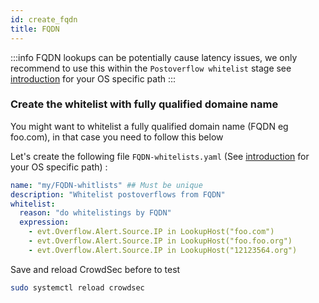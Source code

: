 ```yaml
---
id: create_fqdn
title: FQDN
---
```


:::info
FQDN lookups can be potentially cause latency issues, we only recommend to use this within the `Postoverflow whitelist` stage see [introduction](/log_processor/whitelist/introduction.md) for your OS specific path
:::

### Create the whitelist with fully qualified domaine name

You might want to whitelist a fully qualified domain name (FQDN eg foo.com), in that case you need to follow this below

Let's create the following file `FQDN-whitelists.yaml` (See [introduction](/log_processor/whitelist/introduction.md) for your OS specific path) :

```yaml
name: "my/FQDN-whitlists" ## Must be unique
description: "Whitelist postoverflows from FQDN"
whitelist:
  reason: "do whitelistings by FQDN"
  expression:
    - evt.Overflow.Alert.Source.IP in LookupHost("foo.com")
    - evt.Overflow.Alert.Source.IP in LookupHost("foo.foo.org")
    - evt.Overflow.Alert.Source.IP in LookupHost("12123564.org")
```
Save and reload CrowdSec before to test

```bash title="Reload CrowdSec"
sudo systemctl reload crowdsec
```

